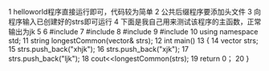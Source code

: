   1    helloworld程序直接运行即可，代码较为简单
  2    公共后缀程序要添加头文件<algorithm>
  3    向程序输入已创建好的strs即可运行
  4    下面是我自己用来测试该程序的主函数，正常输出为jk
  5 
  6   #include<iostream>
  7   #include<vector>
  8   #include<string>
  9   #include<algorithm>
 10   using namespace std;
 11   string longestCommon(vector<string>& strs);
 12   int main()
 13  {
 14           vector<string> strs;
 15           strs.push_back("xhjk");
 16           strs.push_back("xjk");
 17           strs.push_back("ljk");
 18           cout<<longestCommon(strs);
 19          return 0；
 20   }

